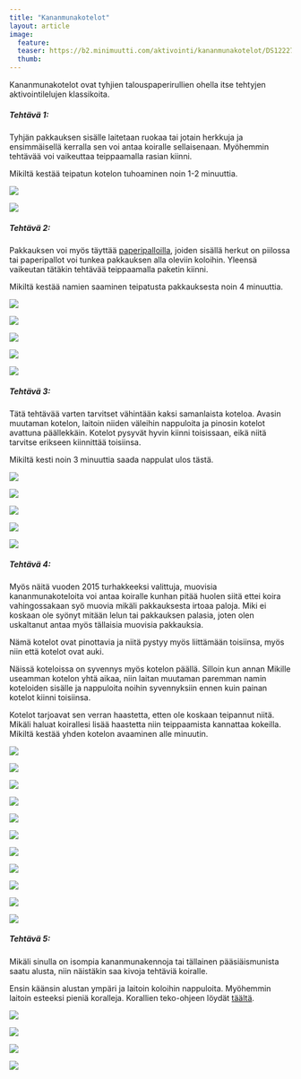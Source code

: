 ```yaml
---
title: "Kananmunakotelot"
layout: article
image:
  feature:
  teaser: https://b2.minimuutti.com/aktivointi/kananmunakotelot/DS12227_-245px.jpg
  thumb:
---
```


Kananmunakotelot ovat tyhjien talouspaperirullien ohella itse tehtyjen aktivointilelujen klassikoita.

##### Tehtävä 1:

Tyhjän pakkauksen sisälle laitetaan ruokaa tai jotain herkkuja ja ensimmäisellä kerralla sen voi antaa koiralle sellaisenaan. Myöhemmin tehtävää voi vaikeuttaa teippaamalla rasian kiinni.

Mikiltä kestää teipatun kotelon tuhoaminen noin 1-2 minuuttia.

![](https://b2.minimuutti.com/aktivointi/kananmunakotelot/DSC42631-800px.jpg)

![](https://b2.minimuutti.com/aktivointi/kananmunakotelot/DSC01587_2-800px.jpg)

##### Tehtävä 2:

Pakkauksen voi myös täyttää [paperipalloilla](/aktivointi/minitehtavia/#paperipallot), joiden sisällä herkut on piilossa tai paperipallot voi tunkea pakkauksen alla oleviin koloihin. Yleensä vaikeutan tätäkin tehtävää teippaamalla paketin kiinni.

Mikiltä kestää namien saaminen teipatusta pakkauksesta noin 4 minuuttia.

![](https://b2.minimuutti.com/aktivointi/kananmunakotelot/DS12656-800px.jpg)

![](https://b2.minimuutti.com/aktivointi/kananmunakotelot/DS12686-800px.jpg)

![](https://b2.minimuutti.com/aktivointi/kananmunakotelot/DS12725-800px.jpg)

![](https://b2.minimuutti.com/aktivointi/kananmunakotelot/DS12759-800px.jpg)

![](https://b2.minimuutti.com/aktivointi/kananmunakotelot/DS12778-800px.jpg)

##### Tehtävä 3:

Tätä tehtävää varten tarvitset vähintään kaksi samanlaista koteloa. Avasin muutaman kotelon, laitoin niiden väleihin nappuloita ja pinosin kotelot avattuna päällekkäin. Kotelot pysyvät hyvin kiinni toisissaan, eikä niitä tarvitse erikseen kiinnittää toisiinsa.

Mikiltä kesti noin 3 minuuttia saada nappulat ulos tästä.

![](https://b2.minimuutti.com/aktivointi/kananmunakotelot/DS12519-800px.jpg)

![](https://b2.minimuutti.com/aktivointi/kananmunakotelot/DS12558-800px.jpg)

![](https://b2.minimuutti.com/aktivointi/kananmunakotelot/DS12522-800px.jpg)

![](https://b2.minimuutti.com/aktivointi/kananmunakotelot/DS12623-800px.jpg)

![](https://b2.minimuutti.com/aktivointi/kananmunakotelot/DS12650-800px.jpg)

##### Tehtävä 4:

Myös näitä vuoden 2015 turhakkeeksi valittuja, muovisia kananmunakoteloita voi antaa koiralle kunhan pitää huolen siitä ettei koira vahingossakaan syö muovia mikäli pakkauksesta irtoaa paloja. Miki ei koskaan ole syönyt mitään lelun tai pakkauksen palasia, joten olen uskaltanut antaa myös tällaisia muovisia pakkauksia.

Nämä kotelot ovat pinottavia ja niitä pystyy myös liittämään toisiinsa, myös niin että kotelot ovat auki.

Näissä koteloissa on syvennys myös kotelon päällä. Silloin kun annan Mikille useamman kotelon yhtä aikaa, niin laitan muutaman paremman namin koteloiden sisälle ja nappuloita noihin syvennyksiin ennen kuin painan kotelot kiinni toisiinsa.

Kotelot tarjoavat sen verran haastetta, etten ole koskaan teipannut niitä. Mikäli haluat koirallesi lisää haastetta niin teippaamista kannattaa kokeilla. Mikiltä kestää yhden kotelon avaaminen alle minuutin.

![](https://b2.minimuutti.com/aktivointi/kananmunakotelot/DS11990-800px.jpg)

![](https://b2.minimuutti.com/aktivointi/kananmunakotelot/DS12000-800px.jpg)

![](https://b2.minimuutti.com/aktivointi/kananmunakotelot/DS12004-800px.jpg)

![](https://b2.minimuutti.com/aktivointi/kananmunakotelot/DS11771-800px.jpg)

![](https://b2.minimuutti.com/aktivointi/kananmunakotelot/DS11787-800px.jpg)

![](https://b2.minimuutti.com/aktivointi/kananmunakotelot/DS11833-800px.jpg)

![](https://b2.minimuutti.com/aktivointi/kananmunakotelot/DS12010-800px.jpg)

![](https://b2.minimuutti.com/aktivointi/kananmunakotelot/DS12028-800px.jpg)

![](https://b2.minimuutti.com/aktivointi/kananmunakotelot/DS12181-800px.jpg)

![](https://b2.minimuutti.com/aktivointi/kananmunakotelot/DS12227-800px%20%282%29.jpg)

![](https://b2.minimuutti.com/aktivointi/kananmunakotelot/DS12235-800px.jpg)

##### Tehtävä 5:

Mikäli sinulla on isompia kananmunakennoja tai tällainen pääsiäismunista saatu alusta, niin näistäkin saa kivoja tehtäviä koiralle.

Ensin käänsin alustan ympäri ja laitoin koloihin nappuloita. Myöhemmin laitoin esteeksi pieniä koralleja. Korallien teko-ohjeen löydät [täältä](/aktivointi/korallit/).

![](https://b2.minimuutti.com/aktivointi/kananmunakotelot/DS10446_-800px.jpg)

![](https://b2.minimuutti.com/aktivointi/kananmunakotelot/DS11359-800px.jpg)

![](https://b2.minimuutti.com/aktivointi/kananmunakotelot/DS11368-800px.jpg)

![](https://b2.minimuutti.com/aktivointi/kananmunakotelot/DS11393-800px.jpg)
